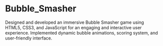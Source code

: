 # Bubble_Smasher
Designed and developed an immersive Bubble Smasher game using HTML5, CSS3, and JavaScript for an engaging and interactive user experience. Implemented dynamic bubble animations, scoring system, and user-friendly interface.
